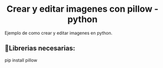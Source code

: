 
<h1 align="center"> Crear y editar imagenes con pillow - python</h1>

Ejemplo de como crear y editar imagenes en python.

## :hammer:Librerias necesarias:

pip install pillow <br>
